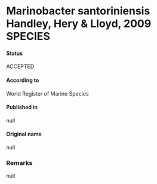 Marinobacter santoriniensis Handley, Hery & Lloyd, 2009 SPECIES
=======

#### Status
ACCEPTED

#### According to
World Register of Marine Species

#### Published in
null

#### Original name
null

### Remarks
null